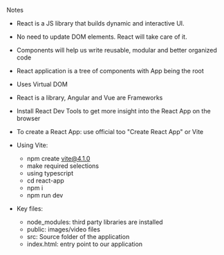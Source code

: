 Notes

- React is a JS library that builds dynamic and interactive UI.
- No need to update DOM elements. React will take care of it.
- Components will help us write reusable, modular and better organized code
- React application is a tree of components with App being the root
- Uses Virtual DOM
- React is a library, Angular and Vue are Frameworks
- Install React Dev Tools to get more insight into the React App on the browser

- To create a React App: use official too "Create React App" or Vite
- Using Vite:
  - npm create vite@4.1.0
  - make required selections
  - using typescript
  - cd react-app
  - npm i
  - npm run dev
- Key files:

  - node_modules: third party libraries are installed
  - public: images/video files
  - src: Source folder of the application
  - index.html: entry point to our application <script> element
  - package.json: info about the project and its dependencies, dev dependencies
  - tsconfig.json: Typescript configuration file to tell the ts compiler how to compile our code to js

- Instead of using <div></div> to wrap into a single react element, use Fragment

- Shortcut:
  - cmd+shift+P -> wrap with abbr
  - cmd+shift+P -> format document
  - cmd+d: to select multiple similar words
  - Wrap the code with <> </> to let React know we have a Fragment
